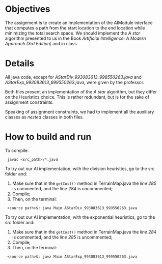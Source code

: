 Objectives
=======
The assignment is to create an implementation of the AIModule interface that computes a path from the start location to the end location while minimizing the total search space. We should implement the *A star* algorithm presented to us in the Book *Artificial Intelligence: A Modern Approach (3rd Edition)* and in class.

Details
=======
All java code, except for *AStarDiv_993083613_999550263.java* and *AStarExp_993083613_999550263.java*, were given by the professor.

Both files present an implementation of the *A star* algorithm, but they differ on the Heuristics choice. This is rather redundant, but is for the sake of assignment constraints.

Speaking of assignment constraints, we had to implement all the auxiliary classes as *nested* classes in both files.

How to build and run
=======
To compile:
```
 javac <src_path>/*.java
```

To try out our AI implementation, with the division heuristics, go to the src folder and:
 1. Make sure that in the `getCost()` method in TerrainMap.java the *line 285* is commented, and the *line 284* is uncommented;
 2. Compile;
 3. Then, on the terminal:
  ```
   <source path>$: java Main AStarDiv_993083613_999550263.java
  ```
 
To try out our AI implementation, with the exponential heuristics, go to the src folder and:
 1. Make sure that in the `getCost()` method in TerrainMap.java the *line 284* is commented, and the *line 285* is uncommented;
 2. Compile;
 3. Then, on the terminal:
  ```
   <source path>$: java Main AStarExp_993083613_999550263.java
  ```

